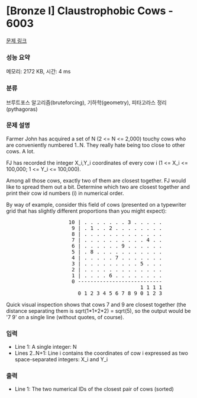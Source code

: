 # [Bronze I] Claustrophobic Cows - 6003 

[문제 링크](https://www.acmicpc.net/problem/6003) 

### 성능 요약

메모리: 2172 KB, 시간: 4 ms

### 분류

브루트포스 알고리즘(bruteforcing), 기하학(geometry), 피타고라스 정리(pythagoras)

### 문제 설명

<p>Farmer John has acquired a set of N (2 <= N <= 2,000) touchy cows who are conveniently numbered 1..N. They really hate being too close to other cows. A lot.</p>

<p>FJ has recorded the integer X_i,Y_i coordinates of every cow i (1 <= X_i <= 100,000; 1 <= Y_i <= 100,000).</p>

<p>Among all those cows, exactly two of them are closest together. FJ would like to spread them out a bit. Determine which two are closest together and print their cow id numbers (i) in numerical order.</p>

<p>By way of example, consider this field of cows (presented on a typewriter grid that has slightly different proportions than you might expect):</p>

<pre>                    10 | . . . . . . . 3 . . . . .
                     9 | . 1 . . 2 . . . . . . . .
                     8 | . . . . . . . . . . . . .
                     7 | . . . . . . . . . . 4 . .
                     6 | . . . . . . 9 . . . . . .
                     5 | . 8 . . . . . . . . . . .
                     4 | . . . . . 7 . . . . . . .
                     3 | . . . . . . . . . 5 . . .
                     2 | . . . . . . . . . . . . .
                     1 | . . . . 6 . . . . . . . .
                     0 ---------------------------
                                           1 1 1 1
                       0 1 2 3 4 5 6 7 8 9 0 1 2 3</pre>

<p>Quick visual inspection shows that cows 7 and 9 are closest together (the distance separating them is sqrt(1*1+2*2) = sqrt(5), so the output would be '7 9' on a single line (without quotes, of course).</p>

### 입력 

 <ul>
	<li>Line 1: A single integer: N</li>
	<li>Lines 2..N+1: Line i contains the coordinates of cow i expressed as two space-separated integers: X_i and Y_i</li>
</ul>

<p> </p>

### 출력 

 <ul>
	<li>Line 1: The two numerical IDs of the closest pair of cows (sorted)</li>
</ul>

<p> </p>


